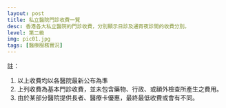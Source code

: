 ```yaml
---
layout: post
title: 私立醫院門診收費一覽
desc: 香港各大私立醫院的門診收費，分別顯示日診及通宵夜診間的收費分別。
level: 第二級
img: pic01.jpg
tags: [醫療服務實況]
---
```

<div id="highcharts"></div>

註：

1. 以上收費均以各醫院最新公布為準
2. 上列收費為基本門診收費，並未包含藥物、行政、或額外檢查所產生之費用。
3. 由於某部分醫院提供長者、醫療卡優惠，最終最低收費或會有不同。

<script>
  (function() {
    var files = ["https://code.highcharts.com/stock/highstock.js", "https://code.highcharts.com/highcharts-more.js", "https://code.highcharts.com/highcharts-3d.js", "https://code.highcharts.com/modules/data.js", "https://code.highcharts.com/modules/exporting.js", "https://code.highcharts.com/modules/funnel.js", "https://code.highcharts.com/modules/annotations.js", "https://code.highcharts.com/modules/solid-gauge.js"],
        loaded = 0;
    if (typeof window["HighchartsEditor"] === "undefined") {
        window.HighchartsEditor = {
            ondone: [cl],
            hasWrapped: false,
            hasLoaded: false
        };
        include(files[0]);
    } else {
        if (window.HighchartsEditor.hasLoaded) {
            cl();
        } else {
            window.HighchartsEditor.ondone.push(cl);
        }
    }

    function isScriptAlreadyIncluded(src) {
        var scripts = document.getElementsByTagName("script");
        for (var i = 0; i < scripts.length; i++) {
            if (scripts[i].hasAttribute("src")) {
                if ((scripts[i].getAttribute("src") || "").indexOf(src) >= 0 || (scripts[i].getAttribute("src") === "http://code.highcharts.com/highcharts.js" && src === "https://code.highcharts.com/stock/highstock.js")) {
                    return true;
                }
            }
        }
        return false;
    }

    function check() {
        if (loaded === files.length) {
            for (var i = 0; i < window.HighchartsEditor.ondone.length; i++) {
                try {
                    window.HighchartsEditor.ondone[i]();
                } catch (e) {
                    console.error(e);
                }
            }
            window.HighchartsEditor.hasLoaded = true;
        }
    }

    function include(script) {
        function next() {
            ++loaded;
            if (loaded < files.length) {
                include(files[loaded]);
            }
            check();
        }
        if (isScriptAlreadyIncluded(script)) {
            return next();
        }
        var sc = document.createElement("script");
        sc.src = script;
        sc.type = "text/javascript";
        sc.onload = function() {
            next();
        };
        document.head.appendChild(sc);
    }

    function each(a, fn) {
        if (typeof a.forEach !== "undefined") {
            a.forEach(fn);
        } else {
            for (var i = 0; i < a.length; i++) {
                if (fn) {
                    fn(a[i]);
                }
            }
        }
    }
    var inc = {},
        incl = [];
    each(document.querySelectorAll("script"), function(t) {
        inc[t.src.substr(0, t.src.indexOf("?"))] = 1;
    });

    function cl() {
        if (typeof window["Highcharts"] !== "undefined") {
            var options = {
                "chart": {
                    "type": "columnrange",
                    "inverted": true,
                    "polar": false
                },
                exporting: { enabled: false },
                "plotOptions": {
                    "series": {
                        "animation": false,
                        "minPointLength": 5,
                        "lineWidth": 5,
                        "dataLabels": {
                            "enabled": true,
                            "style": {
                                "color": "contrast",
                                "fontSize": "11px",
                                "fontWeight": "",
                                "textOutline": "1px 1px contrast"
                            }
                        }
                    }
                },
                "title": {
                    "text": ""
                },
                "subtitle": {
                    "text": ""
                },
                "exporting": {},
                "series": [],
                "credits": {
                    "enabled": false
                },
                "tooltip": {
                    "shared": true
                },
                "legend": {},
                "xAxis": [{
                    "title": {},
                    "labels": {}
                }],
                "yAxis": [{
                    "title": {
                        "text": ""
                    },
                    "labels": {}
                }],
                "data": {
                    "googleSpreadsheetKey": "1E_S9oRGDleMPjUEudbVIR2qLnGBiH1oLQp4BuS2uTJ8",
                    "dataRefreshRate": false,
                    "enablePolling": false,
                    "startRow": 0,
                    "endRow": 20,
                    "startColumn": 0,
                    "endColumn": 20
                },
              "series": [{
                  name: 'Random data',
                  data: [{{ site.data.PRIVATEOPDPRICE | jsonify }}]
               }]
            };
            new Highcharts.Chart("highcharts", options);
        }
    }
})();
</script>
